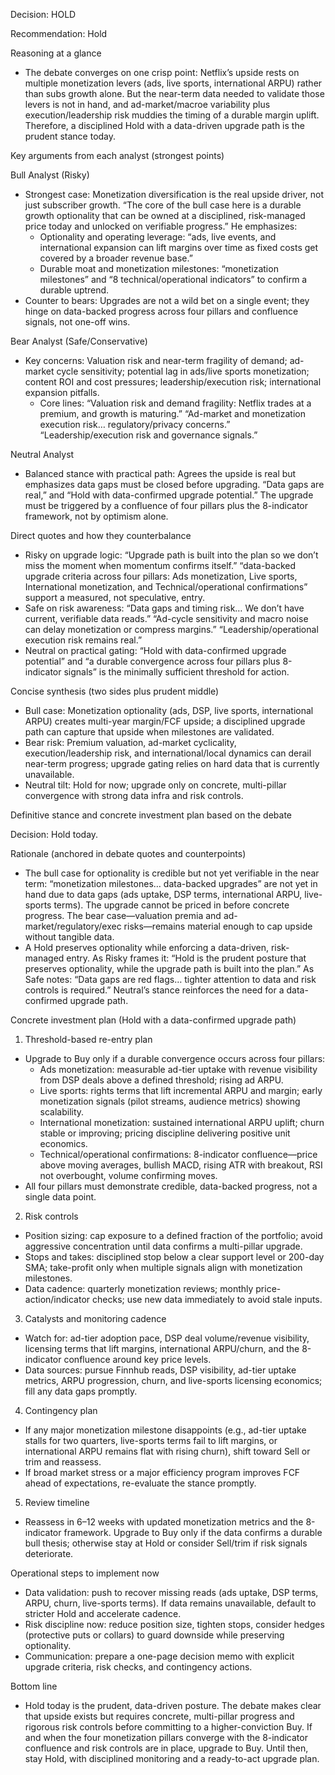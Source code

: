 Decision: HOLD

Recommendation: Hold

Reasoning at a glance
- The debate converges on one crisp point: Netflix’s upside rests on multiple monetization levers (ads, live sports, international ARPU) rather than subs growth alone. But the near-term data needed to validate those levers is not in hand, and ad-market/macroe variability plus execution/leadership risk muddies the timing of a durable margin uplift. Therefore, a disciplined Hold with a data-driven upgrade path is the prudent stance today.

Key arguments from each analyst (strongest points)

Bull Analyst (Risky)
- Strongest case: Monetization diversification is the real upside driver, not just subscriber growth. “The core of the bull case here is a durable growth optionality that can be owned at a disciplined, risk-managed price today and unlocked on verifiable progress.” He emphasizes:
  - Optionality and operating leverage: “ads, live events, and international expansion can lift margins over time as fixed costs get covered by a broader revenue base.”
  - Durable moat and monetization milestones: “monetization milestones” and “8 technical/operational indicators” to confirm a durable uptrend.
- Counter to bears: Upgrades are not a wild bet on a single event; they hinge on data-backed progress across four pillars and confluence signals, not one-off wins.

Bear Analyst (Safe/Conservative)
- Key concerns: Valuation risk and near-term fragility of demand; ad-market cycle sensitivity; potential lag in ads/live sports monetization; content ROI and cost pressures; leadership/execution risk; international expansion pitfalls.
  - Core lines: “Valuation risk and demand fragility: Netflix trades at a premium, and growth is maturing.” “Ad-market and monetization execution risk… regulatory/privacy concerns.” “Leadership/execution risk and governance signals.”

Neutral Analyst
- Balanced stance with practical path: Agrees the upside is real but emphasizes data gaps must be closed before upgrading. “Data gaps are real,” and “Hold with data-confirmed upgrade potential.” The upgrade must be triggered by a confluence of four pillars plus the 8-indicator framework, not by optimism alone.

Direct quotes and how they counterbalance
- Risky on upgrade logic: “Upgrade path is built into the plan so we don’t miss the moment when momentum confirms itself.” “data-backed upgrade criteria across four pillars: Ads monetization, Live sports, International monetization, and Technical/operational confirmations” support a measured, not speculative, entry.
- Safe on risk awareness: “Data gaps and timing risk… We don’t have current, verifiable data reads.” “Ad-cycle sensitivity and macro noise can delay monetization or compress margins.” “Leadership/operational execution risk remains real.”
- Neutral on practical gating: “Hold with data-confirmed upgrade potential” and “a durable convergence across four pillars plus 8-indicator signals” is the minimally sufficient threshold for action.

Concise synthesis (two sides plus prudent middle)
- Bull case: Monetization optionality (ads, DSP, live sports, international ARPU) creates multi-year margin/FCF upside; a disciplined upgrade path can capture that upside when milestones are validated.
- Bear risk: Premium valuation, ad-market cyclicality, execution/leadership risk, and international/local dynamics can derail near-term progress; upgrade gating relies on hard data that is currently unavailable.
- Neutral tilt: Hold for now; upgrade only on concrete, multi-pillar convergence with strong data infra and risk controls.

Definitive stance and concrete investment plan based on the debate

Decision: Hold today.

Rationale (anchored in debate quotes and counterpoints)
- The bull case for optionality is credible but not yet verifiable in the near term: “monetization milestones… data-backed upgrades” are not yet in hand due to data gaps (ads uptake, DSP terms, international ARPU, live-sports terms). The upgrade cannot be priced in before concrete progress. The bear case—valuation premia and ad-market/regulatory/exec risks—remains material enough to cap upside without tangible data.
- A Hold preserves optionality while enforcing a data-driven, risk-managed entry. As Risky frames it: “Hold is the prudent posture that preserves optionality, while the upgrade path is built into the plan.” As Safe notes: “Data gaps are red flags… tighter attention to data and risk controls is required.” Neutral’s stance reinforces the need for a data-confirmed upgrade path.

Concrete investment plan (Hold with a data-confirmed upgrade path)

1) Threshold-based re-entry plan
- Upgrade to Buy only if a durable convergence occurs across four pillars:
  - Ads monetization: measurable ad-tier uptake with revenue visibility from DSP deals above a defined threshold; rising ad ARPU.
  - Live sports: rights terms that lift incremental ARPU and margin; early monetization signals (pilot streams, audience metrics) showing scalability.
  - International monetization: sustained international ARPU uplift; churn stable or improving; pricing discipline delivering positive unit economics.
  - Technical/operational confirmations: 8-indicator confluence—price above moving averages, bullish MACD, rising ATR with breakout, RSI not overbought, volume confirming moves.
- All four pillars must demonstrate credible, data-backed progress, not a single data point.

2) Risk controls
- Position sizing: cap exposure to a defined fraction of the portfolio; avoid aggressive concentration until data confirms a multi-pillar upgrade.
- Stops and takes: disciplined stop below a clear support level or 200-day SMA; take-profit only when multiple signals align with monetization milestones.
- Data cadence: quarterly monetization reviews; monthly price-action/indicator checks; use new data immediately to avoid stale inputs.

3) Catalysts and monitoring cadence
- Watch for: ad-tier adoption pace, DSP deal volume/revenue visibility, licensing terms that lift margins, international ARPU/churn, and the 8-indicator confluence around key price levels.
- Data sources: pursue Finnhub reads, DSP visibility, ad-tier uptake metrics, ARPU progression, churn, and live-sports licensing economics; fill any data gaps promptly.

4) Contingency plan
- If any major monetization milestone disappoints (e.g., ad-tier uptake stalls for two quarters, live-sports terms fail to lift margins, or international ARPU remains flat with rising churn), shift toward Sell or trim and reassess.
- If broad market stress or a major efficiency program improves FCF ahead of expectations, re-evaluate the stance promptly.

5) Review timeline
- Reassess in 6–12 weeks with updated monetization metrics and the 8-indicator framework. Upgrade to Buy only if the data confirms a durable bull thesis; otherwise stay at Hold or consider Sell/trim if risk signals deteriorate.

Operational steps to implement now

- Data validation: push to recover missing reads (ads uptake, DSP terms, ARPU, churn, live-sports terms). If data remains unavailable, default to stricter Hold and accelerate cadence.
- Risk discipline now: reduce position size, tighten stops, consider hedges (protective puts or collars) to guard downside while preserving optionality.
- Communication: prepare a one-page decision memo with explicit upgrade criteria, risk checks, and contingency actions.

Bottom line
- Hold today is the prudent, data-driven posture. The debate makes clear that upside exists but requires concrete, multi-pillar progress and rigorous risk controls before committing to a higher-conviction Buy. If and when the four monetization pillars converge with the 8-indicator confluence and risk controls are in place, upgrade to Buy. Until then, stay Hold, with disciplined monitoring and a ready-to-act upgrade plan.
